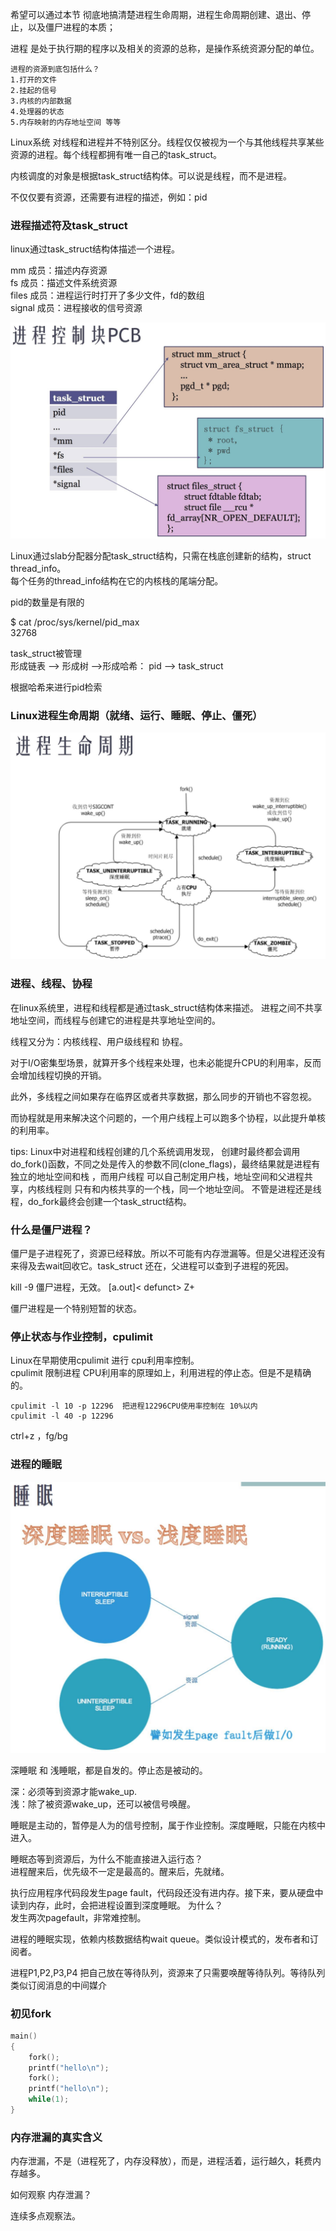 希望可以通过本节 彻底地搞清楚进程生命周期，进程生命周期创建、退出、停止，以及僵尸进程的本质；

进程 是处于执行期的程序以及相关的资源的总称，是操作系统资源分配的单位。

```
进程的资源到底包括什么？
1.打开的文件
2.挂起的信号
3.内核的内部数据
4.处理器的状态
5.内存映射的内存地址空间 等等
```

Linux系统 对线程和进程并不特别区分。线程仅仅被视为一个与其他线程共享某些资源的进程。每个线程都拥有唯一自己的task_struct。

内核调度的对象是根据task_struct结构体。可以说是线程，而不是进程。

不仅仅要有资源，还需要有进程的描述，例如：pid

### 进程描述符及task_struct
linux通过task_struct结构体描述一个进程。

mm 成员：描述内存资源<br>
fs 成员：描述文件系统资源<br>
files 成员：进程运行时打开了多少文件，fd的数组<br>
signal 成员：进程接收的信号资源<br>

![image](img/127093984-949e7c2a-e29b-495f-a88d-437b84008205.png)

Linux通过slab分配器分配task_struct结构，只需在栈底创建新的结构，struct thread_info。<br>
每个任务的thread_info结构在它的内核栈的尾端分配。

pid的数量是有限的

$ cat /proc/sys/kernel/pid_max<br>
32768

task_struct被管理<br>
形成链表 --> 形成树 -->形成哈希： pid --> task_struct

根据哈希来进行pid检索

### Linux进程生命周期（就绪、运行、睡眠、停止、僵死）

![image](img/127104656-fbe9cbad-c4bf-4ba2-9635-f502240198b8.png)

### 进程、线程、协程
在linux系统里，进程和线程都是通过task_struct结构体来描述。
进程之间不共享地址空间，而线程与创建它的进程是共享地址空间的。

线程又分为：内核线程、用户级线程和 协程。

对于I/O密集型场景，就算开多个线程来处理，也未必能提升CPU的利用率，反而会增加线程切换的开销。

此外，多线程之间如果存在临界区或者共享数据，那么同步的开销也不容忽视。

而协程就是用来解决这个问题的，一个用户线程上可以跑多个协程，以此提升单核的利用率。

tips: Linux中对进程和线程创建的几个系统调用发现， 创建时最终都会调用do_fork()函数，不同之处是传入的参数不同(clone_flags)，最终结果就是进程有独立的地址空间和栈 ，而用户线程 可以自己制定用户栈，地址空间和父进程共享，内核线程则 只有和内核共享的一个栈，同一个地址空间。 不管是进程还是线程，do_fork最终会创建一个task_struct结构。

### 什么是僵尸进程？
僵尸是子进程死了，资源已经释放。所以不可能有内存泄漏等。但是父进程还没有来得及去wait回收它。task_struct 还在，父进程可以查到子进程的死因。

kill -9 僵尸进程，无效。 [a.out]< defunct> Z+

僵尸进程是一个特别短暂的状态。

### 停止状态与作业控制，cpulimit

Linux在早期使用cpulimit 进行 cpu利用率控制。<br>
cpulimit 限制进程 CPU利用率的原理如上，利用进程的停止态。但是不是精确的。<br>

```
cpulimit -l 10 -p 12296  把进程12296CPU使用率控制在 10%以内
cpulimit -l 40 -p 12296
```

ctrl+z ，fg/bg

### 进程的睡眠

![image](img/127094157-01f55c77-f53b-4b59-97b8-7f69347227c2.png)

深睡眠 和 浅睡眠，都是自发的。停止态是被动的。

深：必须等到资源才能wake_up.<br>
浅：除了被资源wake_up，还可以被信号唤醒。

睡眠是主动的，暂停是人为的信号控制，属于作业控制。深度睡眠，只能在内核中进入。

睡眠态等到资源后，为什么不能直接进入运行态？<br>
进程醒来后，优先级不一定是最高的。醒来后，先就绪。

执行应用程序代码段发生page fault，代码段还没有进内存。接下来，要从硬盘中读到内存，此时，会把进程设置到深度睡眠。
为什么？<br>
发生两次pagefault，非常难控制。

进程的睡眠实现，依赖内核数据结构wait queue。类似设计模式的，发布者和订阅者。

进程P1,P2,P3,P4 把自己放在等待队列，资源来了只需要唤醒等待队列。等待队列类似订阅消息的中间媒介

### 初见fork

```c
main()
{
	fork();
    printf("hello\n");
    fork();
    printf("hello\n");
    while(1);
}
```

### 内存泄漏的真实含义
内存泄漏，不是（进程死了，内存没释放），而是，进程活着，运行越久，耗费内存越多。

如何观察 内存泄漏？

连续多点观察法。
